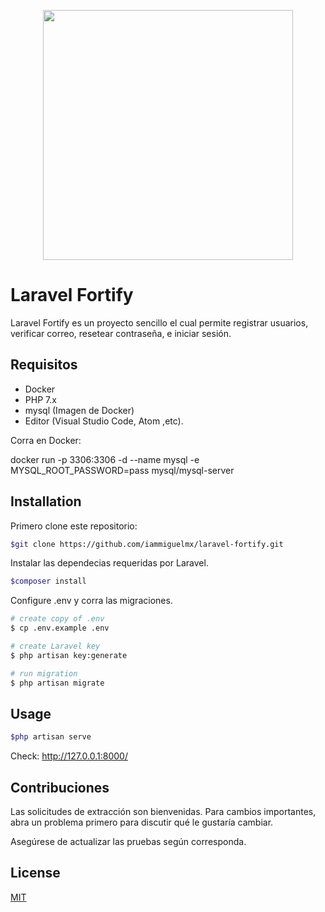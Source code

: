 <p align="center"><a href="https://laravel.com" target="_blank"><img src="https://raw.githubusercontent.com/laravel/art/master/logo-lockup/5%20SVG/2%20CMYK/1%20Full%20Color/laravel-logolockup-cmyk-red.svg" width="400"></a></p>

# Laravel Fortify

Laravel Fortify es un proyecto sencillo el cual permite registrar usuarios, verificar correo, resetear contraseña, e iniciar sesión.

## Requisitos

* Docker
* PHP 7.x
* mysql    (Imagen de Docker)
* Editor   (Visual Studio Code, Atom ,etc).

Corra en Docker: 

docker run -p 3306:3306 -d --name mysql -e MYSQL_ROOT_PASSWORD=pass mysql/mysql-server


## Installation
Primero clone este repositorio:

```bash
$git clone https://github.com/iammiguelmx/laravel-fortify.git
```

Instalar las dependecias requeridas por Laravel.

```bash
$composer install
```

Configure .env y corra las migraciones.
```bash
# create copy of .env
$ cp .env.example .env

# create Laravel key
$ php artisan key:generate

# run migration
$ php artisan migrate
```

## Usage
```bash
$php artisan serve
```

Check: 
http://127.0.0.1:8000/


## Contribuciones
Las solicitudes de extracción son bienvenidas. Para cambios importantes, abra un problema primero para discutir qué le gustaría cambiar.

Asegúrese de actualizar las pruebas según corresponda.

## License
[MIT](https://choosealicense.com/licenses/mit/)
